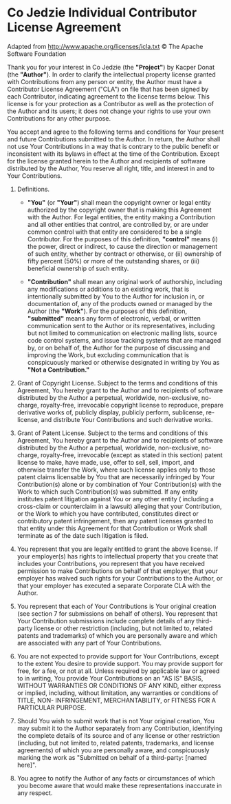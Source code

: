 # Co Jedzie Individual Contributor License Agreement

Adapted from http://www.apache.org/licenses/icla.txt © The Apache Software Foundation

Thank you for your interest in Co Jedzie (the **"Project"**) by Kacper Donat (the **"Author"**). In order to clarify the
intellectual property license granted with Contributions from any person or entity, the Author must have a Contributor
License Agreement ("CLA") on file that has been signed by each Contributor, indicating agreement to the license terms
below. This license is for your protection as a Contributor as well as the protection of the Author and its users; it
does not change your rights to use your own Contributions for any other purpose.

You accept and agree to the following terms and conditions for Your present and future Contributions submitted to the
Author. In return, the Author shall not use Your Contributions in a way that is contrary to the public benefit or
inconsistent with its bylaws in effect at the time of the Contribution. Except for the license granted herein to the
Author and recipients of software distributed by the Author, You reserve all right, title, and interest in and to Your
Contributions.

1. Definitions.
    - **"You"** (or **"Your"**) shall mean the copyright owner or legal entity authorized by the copyright owner that is
      making this Agreement with the Author. For legal entities, the entity making a Contribution and all other entities
      that control, are controlled by, or are under common control with that entity are considered to be a single
      Contributor. For the purposes of this definition, **"control"** means (i) the power, direct or indirect, to cause the
      direction or management of such entity, whether by contract or otherwise, or (ii) ownership of fifty percent (50%) or
      more of the outstanding shares, or (iii) beneficial ownership of such entity.

    - **"Contribution"** shall mean any original work of authorship, including any modifications or additions to an existing
      work, that is intentionally submitted by You to the Author for inclusion in, or documentation of, any of the products
      owned or managed by the Author (the **"Work"**). For the purposes of this definition, **"submitted"** means any form
      of electronic, verbal, or written communication sent to the Author or its representatives, including but not limited
      to communication on electronic mailing lists, source code control systems, and issue tracking systems that are managed
      by, or on behalf of, the Author for the purpose of discussing and improving the Work, but excluding communication that
      is conspicuously marked or otherwise designated in writing by You as **"Not a Contribution."**

2. Grant of Copyright License. Subject to the terms and conditions of this Agreement, You hereby grant to the Author and
   to recipients of software distributed by the Author a perpetual, worldwide, non-exclusive, no-charge, royalty-free,
   irrevocable copyright license to reproduce, prepare derivative works of, publicly display, publicly perform,
   sublicense, re-license, and distribute Your Contributions and such derivative works.

3. Grant of Patent License. Subject to the terms and conditions of this Agreement, You hereby grant to the Author and to
   recipients of software distributed by the Author a perpetual, worldwide, non-exclusive, no-charge, royalty-free,
   irrevocable (except as stated in this section) patent license to make, have made, use, offer to sell, sell, import,
   and otherwise transfer the Work, where such license applies only to those patent claims licensable by You that are
   necessarily infringed by Your Contribution(s) alone or by combination of Your Contribution(s) with the Work to which
   such Contribution(s) was submitted. If any entity institutes patent litigation against You or any other entity (
   including a cross-claim or counterclaim in a lawsuit) alleging that your Contribution, or the Work to which you have
   contributed, constitutes direct or contributory patent infringement, then any patent licenses granted to that entity
   under this Agreement for that Contribution or Work shall terminate as of the date such litigation is filed.

4. You represent that you are legally entitled to grant the above license. If your employer(s) has rights to
   intellectual property that you create that includes your Contributions, you represent that you have received
   permission to make Contributions on behalf of that employer, that your employer has waived such rights for your
   Contributions to the Author, or that your employer has executed a separate Corporate CLA with the Author.

5. You represent that each of Your Contributions is Your original creation (see section 7 for submissions on behalf of
   others). You represent that Your Contribution submissions include complete details of any third-party license or
   other restriction (including, but not limited to, related patents and trademarks) of which you are personally aware
   and which are associated with any part of Your Contributions.

6. You are not expected to provide support for Your Contributions, except to the extent You desire to provide support.
   You may provide support for free, for a fee, or not at all. Unless required by applicable law or agreed to in
   writing, You provide Your Contributions on an "AS IS" BASIS, WITHOUT WARRANTIES OR CONDITIONS OF ANY KIND, either
   express or implied, including, without limitation, any warranties or conditions of TITLE, NON- INFRINGEMENT,
   MERCHANTABILITY, or FITNESS FOR A PARTICULAR PURPOSE.

7. Should You wish to submit work that is not Your original creation, You may submit it to the Author separately from
   any Contribution, identifying the complete details of its source and of any license or other restriction (including,
   but not limited to, related patents, trademarks, and license agreements) of which you are personally aware, and
   conspicuously marking the work as "Submitted on behalf of a third-party: [named here]".

8. You agree to notify the Author of any facts or circumstances of which you become aware that would make these
   representations inaccurate in any respect.

